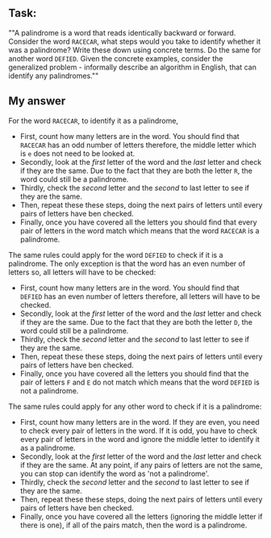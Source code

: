## Task:

""A palindrome is a word that reads identically backward or forward. Consider the word `RACECAR`, what steps would you take to identify whether it was a palindrome? Write these down using concrete terms. Do the same for another word `DEFIED`.
Given the concrete examples, consider the generalized problem - informally describe an algorithm in English, that can identify any palindromes.""

## My answer

For the word `RACECAR`, to identify it as a palindrome,
 * First, count how many letters are in the word. You should find that `RACECAR` has an odd number of letters therefore, the middle letter which is `e` does not need to be looked at. 
 * Secondly, look at the *first* letter of the word and the *last* letter and check if they are the same. Due to the fact that they are both the letter `R`, the word could still be a palindrome.
 * Thirdly, check the *second* letter and the *second* to last letter to see if they are the same.
 * Then, repeat these these steps, doing the next pairs of letters until every pairs of letters have ben checked.
 * Finally, once you have covered all the letters you should find that every pair of letters in the word match which means that the word `RACECAR` is a palindrome.

The same rules could apply for the word `DEFIED` to check if it is a palindrome. The only exception is that the word has an even number of letters so, all letters will have to be checked:
 * First, count how many letters are in the word. You should find that `DEFIED` has an even number of letters therefore, all letters will have to be checked. 
 * Secondly, look at the *first* letter of the word and the *last* letter and check if they are the same. Due to the fact that they are both the letter `D`, the word could still be a palindrome.
 * Thirdly, check the *second* letter and the *second* to last letter to see if they are the same.
 * Then, repeat these these steps, doing the next pairs of letters until every pairs of letters have ben checked.
 * Finally, once you have covered all the letters you should find that the pair of letters `F` and `E` do not match which means that the word `DEFIED` is not a palindrome.

The same rules could apply for any other word to check if it is a palindrome:
 * First, count how many letters are in the word. If they are even, you need to check every pair of letters in the word. If it is odd, you have to check every pair of letters in the word and ignore the middle letter to identify it as a palindrome.
 * Secondly, look at the *first* letter of the word and the *last* letter and check if they are the same. At any point, if any pairs of letters are not the same, you can stop can identify the word as 'not a palindrome'.
 * Thirdly, check the *second* letter and the *second* to last letter to see if they are the same.
 * Then, repeat these these steps, doing the next pairs of letters until every pairs of letters have ben checked.
 * Finally, once you have covered all the letters (ignoring the middle letter if there is one), if all of the pairs match, then the word is a palindrome.

